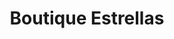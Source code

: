 ---
title: "Boutique Estrellas"
url: /san-isidro-de-el-general/boutique-estrellas/
shop: Kleidung
---